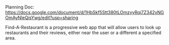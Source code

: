 # 

Planning Doc: https://docs.google.com/document/d/1HbSkf5Stt380tLOmzyyRqi7Z342yNGOmAyNleQisYwg/edit?usp=sharing

Find-A-Restaurant is a progressive web app that will allow users to look up restaurants and their reviews, either near the user or a different a specified area.
